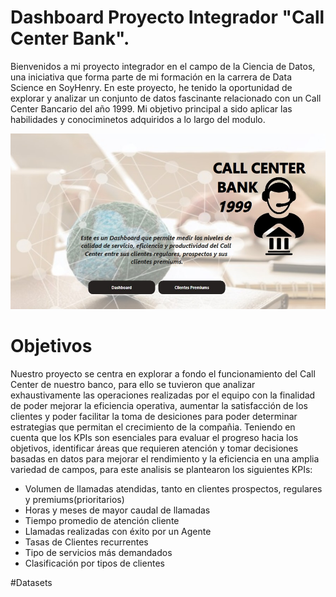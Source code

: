 # Dashboard Proyecto Integrador "Call Center Bank".

Bienvenidos a mi proyecto integrador en el campo de la Ciencia de Datos, una iniciativa que forma parte de mi formación en la carrera de Data Science en SoyHenry. En este proyecto, he tenido la oportunidad de explorar y analizar un conjunto de datos fascinante relacionado con un Call Center Bancario del año 1999. Mi objetivo principal a sido aplicar las habilidades y conociminetos adquiridos a lo largo del modulo.

<img src="\data\Portada.jpg">

# Objetivos

Nuestro proyecto se centra en explorar a fondo el funcionamiento del Call Center de nuestro banco, para ello se tuvieron que analizar exhaustivamente las operaciones realizadas por el equipo con la finalidad de poder mejorar la eficiencia operativa, aumentar la satisfacción de los clientes y poder facilitar la toma de desiciones para poder determinar estrategias que permitan el crecimiento de la compañia.
Teniendo en cuenta que los KPIs son esenciales para evaluar el progreso hacia los objetivos, identificar áreas que requieren atención y tomar decisiones basadas en datos para mejorar el rendimiento y la eficiencia en una amplia variedad de campos, para este analisis se plantearon los siguientes KPIs:

* Volumen de llamadas atendidas, tanto en clientes prospectos, regulares y premiums(prioritarios)
* Horas y meses de mayor caudal de llamadas
* Tiempo promedio de atención cliente
* Llamadas realizadas con éxito por un Agente
* Tasas de Clientes recurrentes
* Tipo de servicios más demandados
* Clasificación por tipos de clientes

#Datasets

